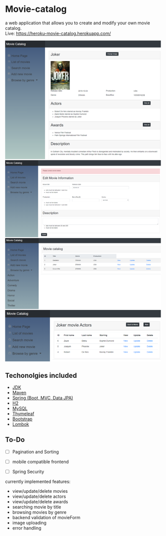 # Movie-catalog

a web application that allows you to create and modify your own movie catalog. 
<br/>
Live: https://heroku-movie-catalog.herokuapp.com/  

![img1](https://raw.githubusercontent.com/kkedzierskim/movieCatalog/master/src/main/resources/static/images/filmview.PNG)
<br/>
![img2](https://raw.githubusercontent.com/kkedzierskim/movieCatalog/master/src/main/resources/static/images/validation.PNG)
<br/>
![img3](https://raw.githubusercontent.com/kkedzierskim/movieCatalog/master/src/main/resources/static/images/browse.PNG)
<br/>
![img4](https://raw.githubusercontent.com/kkedzierskim/movieCatalog/master/src/main/resources/static/images/view-actors.PNG)

## Techonolgies included
* [JDK](http://www.oracle.com/technetwork/java/javase/downloads/jdk8-downloads-2133151.html) 
* [Maven](https://maven.apache.org/)
* [Spring (Boot, MVC, Data JPA)](https://spring.io)
* [H2](https://www.h2database.com/html/main.html) 
* [MySQL](https://www.mysql.com/) 
* [Thymeleaf](https://www.thymeleaf.org/)
* [Bootstrap](https://getbootstrap.com)  
* [Lombok](https://projectlombok.org/) 


## To-Do 
- [ ] Pagination and Sorting
- [ ] mobile compatible frontend
- [ ] Spring Security 


currently implemented features:
- view/update/delete movies
- view/update/delete actors
- view/update/delete awards
- searching movie by title
- browsing movies by genre
- backend validation of movieForm
- image uploading
- error handling
